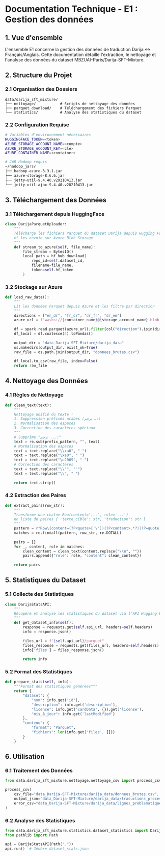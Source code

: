 # Documentation Technique - E1 : Gestion des données

## 1. Vue d'ensemble
L'ensemble E1 concerne la gestion des données de traduction Darija ↔️ Français/Anglais. Cette documentation détaille l'extraction, le nettoyage et l'analyse des données du dataset MBZUAI-Paris/Darija-SFT-Mixture.

## 2. Structure du Projet

### 2.1 Organisation des Dossiers
```
data/darija_sft_mixture/
├── nettoyage/           # Scripts de nettoyage des données
├── parquet_download/    # Téléchargement des fichiers Parquet
└── statistics/          # Analyse des statistiques du dataset
```

### 2.2 Configuration Requise
```bash
# Variables d'environnement nécessaires
HUGGINGFACE_TOKEN=<token>
AZURE_STORAGE_ACCOUNT_NAME=<compte>
AZURE_STORAGE_ACCOUNT_KEY=<clé>
AZURE_CONTAINER_NAME=<container>

# JAR Hadoop requis
~/hadoop_jars/
├── hadoop-azure-3.3.1.jar
├── azure-storage-8.6.6.jar
├── jetty-util-9.4.40.v20210413.jar
└── jetty-util-ajax-9.4.40.v20210413.jar
```

## 3. Téléchargement des Données

### 3.1 Téléchargement depuis HuggingFace
```python
class DarijaParquetUploader:
    """
    Télécharge les fichiers Parquet du dataset Darija depuis Hugging Face
    et les envoie sur Azure Blob Storage.
    """
    def stream_to_azure(self, file_name):
        file_stream = BytesIO()
        local_path = hf_hub_download(
            repo_id=self.dataset_id,
            filename=file_name,
            token=self.hf_token
        )
```

### 3.2 Stockage sur Azure
```python
def load_raw_data():
    """
    Lit les données Parquet depuis Azure et les filtre par direction
    """
    directions = ["en_dr", "fr_dr", "dr_fr", "dr_en"]
    azure_url = f"wasbs://{container_name}@{storage_account_name}.blob.core.windows.net/{parquet_folder}"
    
    df = spark.read.parquet(azure_url).filter(col("direction").isin(directions))
    df_local = df.coalesce(4).toPandas()
    
    output_dir = "data_Darija-SFT-Mixture/darija_data"
    os.makedirs(output_dir, exist_ok=True)
    raw_file = os.path.join(output_dir, "donnees_brutes.csv")
    
    df_local.to_csv(raw_file, index=False)
    return raw_file
```

## 4. Nettoyage des Données

### 4.1 Règles de Nettoyage
```python
def clean_text(text):
    """
    Nettoyage unifié du texte :
    1. Suppression préfixes arabes (ترجم …:)
    2. Normalisation des espaces
    3. Correction des caractères spéciaux
    """
    # Supprime "ترجم ...:"
    text = re.sub(prefix_pattern, "", text)
    # Normalisation des espaces
    text = text.replace("\\xa0", " ")
    text = text.replace("\xa0", " ")
    text = text.replace("\u2009", " ")
    # Correction des caractères
    text = text.replace("\\'", "'")
    text = text.replace("\\", " ")
    
    return text.strip()
```

### 4.2 Extraction des Paires
```python
def extract_pairs(row_str):
    """
    Transforme une chaîne Row(content='...', role='...') 
    en liste de paires { 'texte_cible': str, 'traduction': str }
    """
    pattern = r"Row\(content=(?P<quote>['\"])(?P<content>.*?)(?P=quote),\s*role=['\"](?P<role>.*?)['\"]\)"
    matches = re.findall(pattern, row_str, re.DOTALL)
    
    pairs = []
    for _, content, role in matches:
        clean_content = clean_text(content.replace("\\n", ""))
        pairs.append({"role": role, "content": clean_content})
    
    return pairs
```

## 5. Statistiques du Dataset

### 5.1 Collecte des Statistiques
```python
class DarijaStatsAPI:
    """
    Récupère et analyse les statistiques du dataset via l'API Hugging Face
    """
    def get_dataset_info(self):
        response = requests.get(self.api_url, headers=self.headers)
        info = response.json()
        
        files_url = f"{self.api_url}/parquet"
        files_response = requests.get(files_url, headers=self.headers)
        info['files'] = files_response.json()
        
        return info
```

### 5.2 Format des Statistiques
```python
def prepare_stats(self, info):
    """Format des statistiques générées"""
    return {
        "dataset": {
            "nom": info.get('id'),
            "description": info.get('description'),
            "licence": info.get('cardData', {}).get('license'),
            "mis_à_jour": info.get('lastModified')
        },
        "contenu": {
            "format": "Parquet",
            "fichiers": len(info.get('files', []))
        }
    }
```

## 6. Utilisation

### 6.1 Traitement des Données
```python
from data.darija_sft_mixture.nettoyage.nettoyage_csv import process_csv

process_csv(
    csv_file="data_Darija-SFT-Mixture/darija_data/donnees_brutes.csv",
    output_json="data_Darija-SFT-Mixture/darija_data/traductions_processed.json",
    error_csv="data_Darija-SFT-Mixture/darija_data/lignes_problematiques.csv"
)
```

### 6.2 Analyse des Statistiques
```python
from data.darija_sft_mixture.statistics.dataset_statistics import DarijaStatsAPI
from pathlib import Path

api = DarijaStatsAPI(Path("."))
api.run()  # Génère dataset_stats.json
``` 